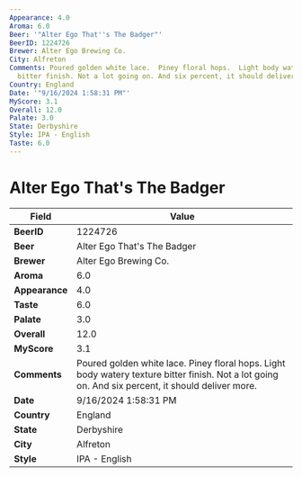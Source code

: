 ```yaml
---
Appearance: 4.0
Aroma: 6.0
Beer: '"Alter Ego That''s The Badger"'
BeerID: 1224726
Brewer: Alter Ego Brewing Co.
City: Alfreton
Comments: Poured golden white lace.  Piney floral hops.  Light body watery texture
  bitter finish. Not a lot going on. And six percent, it should deliver more.
Country: England
Date: '"9/16/2024 1:58:31 PM"'
MyScore: 3.1
Overall: 12.0
Palate: 3.0
State: Derbyshire
Style: IPA - English
Taste: 6.0
---
```


# Alter Ego That's The Badger

| Field         | Value |
|---------------|-------|
| **BeerID** | 1224726 |
| **Beer** | Alter Ego That's The Badger |
| **Brewer** | Alter Ego Brewing Co. |
| **Aroma** | 6.0 |
| **Appearance** | 4.0 |
| **Taste** | 6.0 |
| **Palate** | 3.0 |
| **Overall** | 12.0 |
| **MyScore** | 3.1 |
| **Comments** | Poured golden white lace.  Piney floral hops.  Light body watery texture bitter finish. Not a lot going on. And six percent, it should deliver more. |
| **Date** | 9/16/2024 1:58:31 PM |
| **Country** | England |
| **State** | Derbyshire |
| **City** | Alfreton |
| **Style** | IPA - English |
